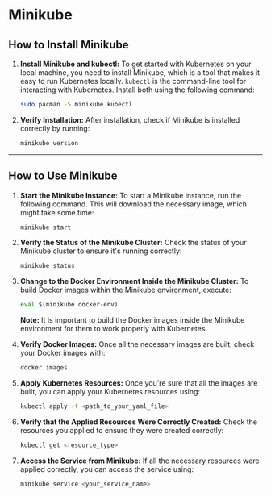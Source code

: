 # Minikube

## How to Install Minikube

1. **Install Minikube and kubectl:**
   To get started with Kubernetes on your local machine, you need to install Minikube, which is a tool that makes it
   easy to run Kubernetes locally. `kubectl` is the command-line tool for interacting with Kubernetes. Install both
   using the following command:

   ```bash
   sudo pacman -S minikube kubectl
   ```

2. **Verify Installation:**
   After installation, check if Minikube is installed correctly by running:

   ```bash
   minikube version
   ```

---

## How to Use Minikube

1. **Start the Minikube Instance:**
   To start a Minikube instance, run the following command. This will download the necessary image, which might take
   some time:

   ```bash
   minikube start
   ```

2. **Verify the Status of the Minikube Cluster:**
   Check the status of your Minikube cluster to ensure it's running correctly:

   ```bash
   minikube status
   ```

3. **Change to the Docker Environment Inside the Minikube Cluster:**
   To build Docker images within the Minikube environment, execute:

   ```bash
   eval $(minikube docker-env)
   ```

   **Note:** It is important to build the Docker images inside the Minikube environment for them to work properly with
   Kubernetes.

4. **Verify Docker Images:**
   Once all the necessary images are built, check your Docker images with:

   ```bash
   docker images
   ```

5. **Apply Kubernetes Resources:**
   Once you're sure that all the images are built, you can apply your Kubernetes resources using:

   ```bash
   kubectl apply -f <path_to_your_yaml_file>
   ```

6. **Verify that the Applied Resources Were Correctly Created:**
   Check the resources you applied to ensure they were created correctly:

   ```bash
   kubectl get <resource_type>
   ```

7. **Access the Service from Minikube:**
   If all the necessary resources were applied correctly, you can access the service using:

   ```bash
   minikube service <your_service_name>
   ```
